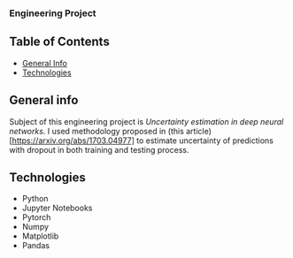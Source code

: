 ### Engineering Project

## Table of Contents
 - [General Info](#General_info)
 - [Technologies](#Technologies)
 
 ## General info
 
 Subject of this engineering project is *Uncertainty estimation in deep neural networks*. I used methodology proposed in (this article)[https://arxiv.org/abs/1703.04977] to estimate uncertainty of predictions with dropout in both training and testing process.
 
 ## Technologies
 
 - Python
 - Jupyter Notebooks
 - Pytorch
 - Numpy
 - Matplotlib
 - Pandas
